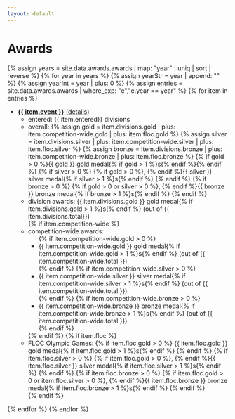 ```yaml
---
layout: default
---
```


# Awards

{% assign years = site.data.awards.awards | map: "year" | uniq | sort | reverse %}
{% for year in years %}
{% assign yearStr = year | append: "" %}
{% assign yearInt = year | plus: 0 %}
{% assign entries = site.data.awards.awards | where_exp: "e","e.year == year" %}
{% for item in entries %}
<ul class="awards">
<li>
<b><a href="{{ item.event_url }}">{{ item.event }}</a></b> (<a href="{{ item.details | relative_url }}">details</a>)
<ul>
<li><span class="gray">entered:</span> {{ item.entered}} divisions</li>
<li><span class="gray">overall:</span>
{% assign gold = item.divisions.gold
  | plus: item.competition-wide.gold | plus: item.floc.gold %}
{% assign silver = item.divisions.silver
  | plus: item.competition-wide.silver | plus: item.floc.silver %}
{% assign bronze = item.divisions.bronze
  | plus: item.competition-wide.bronze | plus: item.floc.bronze %}
{% if gold > 0 %}<span class="awards">{{ gold }} gold medal{% if gold > 1 %}s{% endif %}</span>{% endif %}
{% if silver > 0 %}
  {% if gold > 0 %}, {% endif %}<span class="awards">{{ silver }} silver medal{% if silver > 1 %}s{% endif %}</span>
{% endif %}
{% if bronze > 0 %}
  {% if gold > 0 or silver > 0 %}, {% endif %}<span class="awards">{{ bronze }} bronze medal{% if bronze > 1 %}s{% endif %}</span>
{% endif %}
</li>
<li><span class="gray">division awards:</span>
  {{ item.divisions.gold }} gold medal{% if item.divisions.gold > 1 %}s{% endif %}
  (out of {{ item.divisions.total}})
</li>
{% if item.competition-wide %}
<li><span class="gray">competition-wide awards:</span>
  <ul>
  {% if item.competition-wide.gold > 0 %}
  <li>{{ item.competition-wide.gold }} gold medal{% if item.competition-wide.gold > 1 %}s{% endif %}
  (out of {{ item.competition-wide.total }})
  </li>
  {% endif %}
  {% if item.competition-wide.silver > 0 %}
  <li>{{ item.competition-wide.silver }} silver medal{% if item.competition-wide.silver > 1 %}s{% endif %}
  (out of {{ item.competition-wide.total }})
  </li>
  {% endif %}
  {% if item.competition-wide.bronze > 0 %}
  <li>{{ item.competition-wide.bronze }} bronze medal{% if item.competition-wide.bronze > 1 %}s{% endif %}
  (out of {{ item.competition-wide.total }})
  </li>
  {% endif %}
  </ul>
</li>
{% endif %}
{% if item.floc %}
<li><span class="gray">FLOC Olympic Games:</span>
  {% if item.floc.gold > 0 %}
    {{ item.floc.gold }} gold medal{% if item.floc.gold > 1 %}s{% endif %}
  {% endif %}
  {% if item.floc.silver > 0 %}
    {% if item.floc.gold > 0 %}, {% endif %}{{ item.floc.silver }} silver medal{% if item.floc.silver > 1 %}s{% endif %}
  {% endif %}
  {% if item.floc.bronze > 0 %}
    {% if item.floc.gold > 0 or item.floc.silver > 0 %}, {% endif %}{{ item.floc.bronze }} bronze medal{% if item.floc.bronze > 1 %}s{% endif %}
  {% endif %}
</li>
{% endif %}
</ul>
</li>
</ul>

{% endfor %}
{% endfor %}


